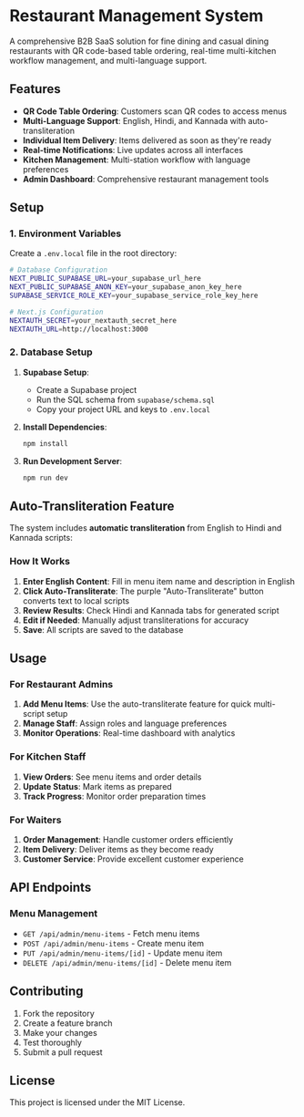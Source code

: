 # Restaurant Management System

A comprehensive B2B SaaS solution for fine dining and casual dining restaurants with QR code-based table ordering, real-time multi-kitchen workflow management, and multi-language support.

## Features

- **QR Code Table Ordering**: Customers scan QR codes to access menus
- **Multi-Language Support**: English, Hindi, and Kannada with auto-transliteration
- **Individual Item Delivery**: Items delivered as soon as they're ready
- **Real-time Notifications**: Live updates across all interfaces
- **Kitchen Management**: Multi-station workflow with language preferences
- **Admin Dashboard**: Comprehensive restaurant management tools

## Setup

### 1. Environment Variables

Create a `.env.local` file in the root directory:

```bash
# Database Configuration
NEXT_PUBLIC_SUPABASE_URL=your_supabase_url_here
NEXT_PUBLIC_SUPABASE_ANON_KEY=your_supabase_anon_key_here
SUPABASE_SERVICE_ROLE_KEY=your_supabase_service_role_key_here

# Next.js Configuration
NEXTAUTH_SECRET=your_nextauth_secret_here
NEXTAUTH_URL=http://localhost:3000
```

### 2. Database Setup

1. **Supabase Setup**:
   - Create a Supabase project
   - Run the SQL schema from `supabase/schema.sql`
   - Copy your project URL and keys to `.env.local`

2. **Install Dependencies**:
   ```bash
   npm install
   ```

3. **Run Development Server**:
   ```bash
   npm run dev
   ```

## Auto-Transliteration Feature

The system includes **automatic transliteration** from English to Hindi and Kannada scripts:

### How It Works

1. **Enter English Content**: Fill in menu item name and description in English
2. **Click Auto-Transliterate**: The purple "Auto-Transliterate" button converts text to local scripts
3. **Review Results**: Check Hindi and Kannada tabs for generated script
4. **Edit if Needed**: Manually adjust transliterations for accuracy
5. **Save**: All scripts are saved to the database



## Usage

### For Restaurant Admins

1. **Add Menu Items**: Use the auto-transliterate feature for quick multi-script setup
2. **Manage Staff**: Assign roles and language preferences
3. **Monitor Operations**: Real-time dashboard with analytics

### For Kitchen Staff

1. **View Orders**: See menu items and order details
2. **Update Status**: Mark items as prepared
3. **Track Progress**: Monitor order preparation times

### For Waiters

1. **Order Management**: Handle customer orders efficiently
2. **Item Delivery**: Deliver items as they become ready
3. **Customer Service**: Provide excellent customer experience

## API Endpoints

### Menu Management
- `GET /api/admin/menu-items` - Fetch menu items
- `POST /api/admin/menu-items` - Create menu item
- `PUT /api/admin/menu-items/[id]` - Update menu item
- `DELETE /api/admin/menu-items/[id]` - Delete menu item

## Contributing

1. Fork the repository
2. Create a feature branch
3. Make your changes
4. Test thoroughly
5. Submit a pull request

## License

This project is licensed under the MIT License. 